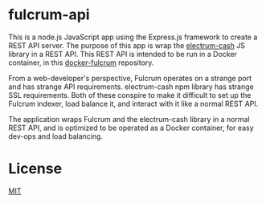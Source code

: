# fulcrum-api

This is a node.js JavaScript app using the Express.js framework to create a REST API server. The purpose of this app is wrap the [electrum-cash](https://www.npmjs.com/package/electrum-cash) JS library in a REST API. This REST API is intended to be run in a Docker container, in this [docker-fulcrum](https://github.com/Permissionless-Software-Foundation/docker-fulcrum) repository.

From a web-developer's perspective, Fulcrum operates on a strange port and has strange API requirements. electrum-cash npm library has strange SSL requirements. Both of these conspire to make it difficult to set up the Fulcrum indexer, load balance it, and interact with it like a normal REST API.

The application wraps Fulcrum and the electrum-cash library in a normal REST API, and is optimized to be operated as a Docker container, for easy dev-ops and load balancing.

# License

[MIT](./LICENSE.md)
